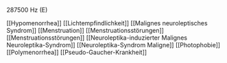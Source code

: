 287500 Hz (E)

[[Hypomenorrhea]]
[[Lichtempfindlichkeit]]
[[Malignes neuroleptisches Syndrom]]
[[Menstruation]]
[[Menstruationsstörungen]]
[[Menstruationsstörungen]]
[[Neuroleptika-induzierter Malignes Neuroleptika-Syndrom]]
[[Neuroleptika-Syndrom Maligne]]
[[Photophobie]]
[[Polymenorrhea]]
[[Pseudo-Gaucher-Krankheit]]